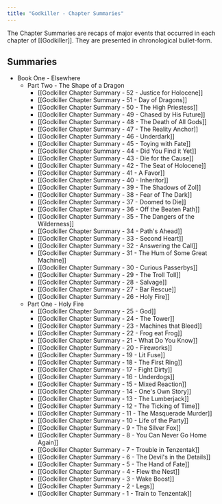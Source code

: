 ```yaml
---
title: "Godkiller - Chapter Summaries"
---
```

The Chapter Summaries are recaps of major events that occurred in each chapter of [[Godkiller]]. They are presented in chronological bullet-form.
## Summaries
- Book One - Elsewhere
	- Part Two - The Shape of a Dragon
		- [[Godkiller Chapter Summary - 52 - Justice for Holocene]]
		- [[Godkiller Chapter Summary - 51 - Day of Dragons]]
		- [[Godkiller Chapter Summary - 50 - The High Priestess]]
		- [[Godkiller Chapter Summary - 49 - Chased by His Future]]
		- [[Godkiller Chapter Summary - 48 - The Death of All Gods]]
		- [[Godkiller Chapter Summary - 47 - The Reality Anchor]]
		- [[Godkiller Chapter Summary - 46 - Underdark]]
		- [[Godkiller Chapter Summary - 45 - Toying with Fate]]
		- [[Godkiller Chapter Summary - 44 - Did You Find it Yet]]
		- [[Godkiller Chapter Summary - 43 - Die for the Cause]]
		- [[Godkiller Chapter Summary - 42 - The Seat of Holocene]]
		- [[Godkiller Chapter Summary - 41 - A Favor]]
		- [[Godkiller Chapter Summary - 40 - Inheritor]]
		- [[Godkiller Chapter Summary - 39 - The Shadows of Zol]]
		- [[Godkiller Chapter Summary - 38 - Fear of The Dark]]
		- [[Godkiller Chapter Summary - 37 - Doomed to Die]]
		- [[Godkiller Chapter Summary - 36 - Off the Beaten Path]]
		- [[Godkiller Chapter Summary - 35 - The Dangers of the Wilderness]]
		- [[Godkiller Chapter Summary - 34 - Path's Ahead]]
		- [[Godkiller Chapter Summary - 33 - Second Heart]]
		- [[Godkiller Chapter Summary - 32 - Answering the Call]]
		- [[Godkiller Chapter Summary - 31 - The Hum of Some Great Machine]]
		- [[Godkiller Chapter Summary - 30 - Curious Passerbys]]
		- [[Godkiller Chapter Summary - 29 - The Troll Toll]]
		- [[Godkiller Chapter Summary - 28 - Salvage]]
		- [[Godkiller Chapter Summary - 27 - Bar Rescue]]
		- [[Godkiller Chapter Summary - 26 - Holy Fire]]
	- Part One - Holy Fire
		- [[Godkiller Chapter Summary - 25 - God]]
		- [[Godkiller Chapter Summary - 24 - The Tower]]
		- [[Godkiller Chapter Summary - 23 - Machines that Bleed]]
		- [[Godkiller Chapter Summary - 22 - Frog eat Frog]]
		- [[Godkiller Chapter Summary - 21 - What Do You Know]]
		- [[Godkiller Chapter Summary - 20 - Fireworks]]
		- [[Godkiller Chapter Summary - 19 - Lit Fuse]]
		- [[Godkiller Chapter Summary - 18 - The First Ring]]
		- [[Godkiller Chapter Summary - 17 - Fight Dirty]]
		- [[Godkiller Chapter Summary - 16 - Underdogs]]
		- [[Godkiller Chapter Summary - 15 - Mixed Reaction]]
		- [[Godkiller Chapter Summary - 14 - One's Own Story]]
		- [[Godkiller Chapter Summary - 13 - The Lumberjack]]
		- [[Godkiller Chapter Summary - 12 - The Ticking of Time]]
		- [[Godkiller Chapter Summary - 11 - The Masquerade Murder]]
		- [[Godkiller Chapter Summary - 10 - Life of the Party]]
		- [[Godkiller Chapter Summary - 9 - The Silver Fox]]
		- [[Godkiller Chapter Summary - 8 - You Can Never Go Home Again]]
		- [[Godkiller Chapter Summary - 7 - Trouble in Tenzentak]]
		- [[Godkiller Chapter Summary - 6 - The Devil's in the Details]]
		- [[Godkiller Chapter Summary - 5 - The Hand of Fate]]
		- [[Godkiller Chapter Summary - 4 - Flew the Nest]]
		- [[Godkiller Chapter Summary - 3 - Wake Boost]]
		- [[Godkiller Chapter Summary - 2 - Legs]]
		- [[Godkiller Chapter Summary - 1 - Train to Tenzentak]]